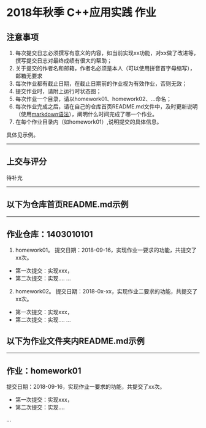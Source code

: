 # 2018年秋季 C++应用实践 作业

## 注意事项

1. 每次提交日志必须撰写有意义的内容，如当前实现xx功能，对xx做了改进等，撰写提交日志对最终成绩有很大的帮助；
2. 关于提交的作者名和邮箱，作者名必须是本人（可以使用拼音首字母缩写），邮箱无要求
3. 每次作业都有截止日期，在截止日期前的作业视为有效作业，否则无效；
4. 提交作业时，请附上运行时状态图；
5. 每次作业一个目录，请以homework01、homework02、...命名；
6. 每次作业完成之后，请在自己的仓库首页README.md文件中，及时更新说明（使用[markdown语法]( https://coding.net/help/doc/project/markdown.html )），阐明什么时间完成了哪一个作业。
7. 在每个作业目录内（如homework01）,说明提交的具体信息。

具体见示例。

----------------------

## 上交与评分

待补充

----------------------


## 以下为仓库首页README.md示例
----------------------
## 作业仓库：1403010101

1. homework01。 提交日期：2018-09-16，实现作业一要求的功能，共提交了xx次。
- 第一次提交：实现xxx，
- 第二次提交：实现....
...

2. homework02。 提交日期：2018-0x-xx，实现作业二要求的功能，共提交了xx次。
- 第一次提交：实现xxx，
- 第二次提交：实现....
...


## 以下为作业文件夹内README.md示例
----------------------
## 作业：homework01

提交日期：2018-09-16，实现作业一要求的功能，共提交了xx次。

- 第一次提交：实现xxx，
- 第二次提交：实现....

...
